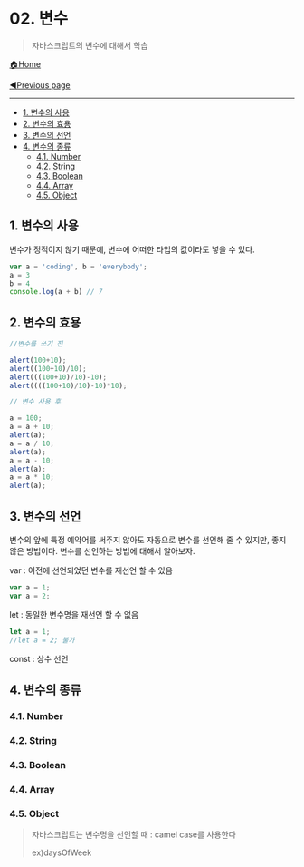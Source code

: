 # 02. 변수

> 자바스크립트의 변수에 대해서 학습

[🏠Home](https://github.com/batboy118/Study_Note)

[◀Previous page ](./README.md)

---

<!-- TOC -->

- [1. 변수의 사용](#1-변수의-사용)
- [2. 변수의 효용](#2-변수의-효용)
- [3. 변수의 선언](#3-변수의-선언)
- [4. 변수의 종류](#4-변수의-종류)
	- [4.1. Number](#41-number)
	- [4.2. String](#42-string)
	- [4.3. Boolean](#43-boolean)
	- [4.4. Array](#44-array)
	- [4.5. Object](#45-object)

<!-- /TOC -->

## 1. 변수의 사용

변수가 정적이지 않기 때문에, 변수에 어떠한 타입의 값이라도 넣을 수 있다.

```javascript
var a = 'coding', b = 'everybody';
a = 3
b = 4
console.log(a + b) // 7
```

## 2. 변수의 효용

```javascript
//변수를 쓰기 전

alert(100+10);
alert((100+10)/10);
alert(((100+10)/10)-10);
alert((((100+10)/10)-10)*10);

// 변수 사용 후

a = 100;
a = a + 10;
alert(a);
a = a / 10;
alert(a);
a = a - 10;
alert(a);
a = a * 10;
alert(a);
```

## 3. 변수의 선언

변수의 앞에 특정 예약어를 써주지 않아도 자동으로 변수를 선언해 줄 수 있지만, 좋지 않은 방법이다. 변수를 선언하는 방법에 대해서 알아보자.

var : 이전에 선언되었던 변수를 재선언 할 수 있음

```javascript
var a = 1;
var a = 2;
```

let : 동일한 변수명을 재선언 할 수 없음

```javascript
let a = 1;
//let a = 2; 불가
```

const : 상수 선언

## 4. 변수의 종류

### 4.1. Number

### 4.2. String

### 4.3. Boolean

### 4.4. Array

### 4.5. Object

> 자바스크립트는 변수명을 선언할 때 : camel case를 사용한다
>
> ex)daysOfWeek
